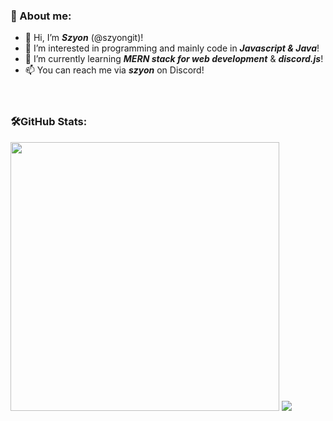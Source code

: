 ### 👋 About me:

- 👋 Hi, I’m ***Szyon*** (@szyongit)!
- 👀 I’m interested in programming and mainly code in ***Javascript & Java***!
- 🌱 I’m currently learning ***MERN stack for web development*** & ***discord.js***!
- 📫 You can reach me via ***szyon*** on Discord!<br/><br/><br/>


### 🛠️GitHub Stats:
<img src="https://github-readme-stats.vercel.app/api?username=szyongit&theme=tokyonight" width="430px"/>
<img src="https://github-readme-stats.vercel.app/api/top-langs/?username=szyongit&layout=compact&theme=tokyonight" />

<!---![GitHub Stats](https://github-readme-streak-stats.herokuapp.com/?user=your-github-username&theme=tokyonight)--->


<!---
szyongit/szyongit is a ✨ special ✨ repository because its `README.md` (this file) appears on your GitHub profile.
You can click the Preview link to take a look at your changes.
--->

<!---
but I am looking forward to ***other languages***!
--->
